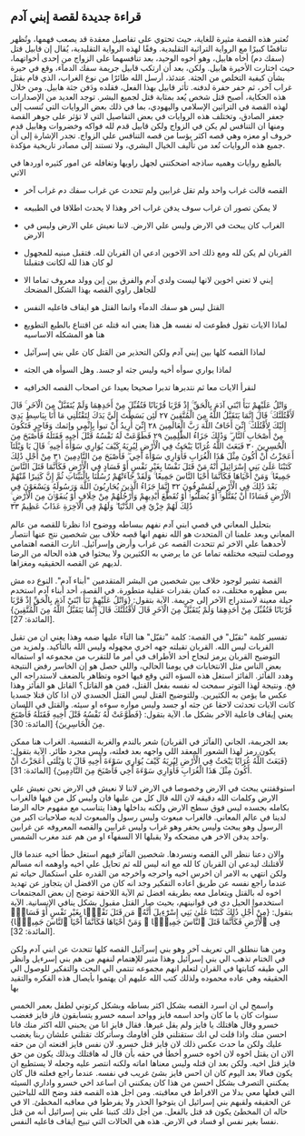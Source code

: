 ## قراءة جديدة لقصة إبني آدم

تُعتبر هذه القصة مثيرة للغاية، حيث تحتوي على تفاصيل معقدة قد يصعب فهمها، وتُظهر تناقضًا كبيرًا مع الرواية التراثية التقليدية. وفقًا لهذه الرواية التقليدية، يُقال إن قابيل قتل (سفك دم) أخاه هابيل، وهو أخوه الوحيد، بعد تنافسهما على الزواج من إحدى أخواتهما، حيث اختارت الأخيرة هابيل. ولكن، بعد أن ارتكب قابيل جريمة سفك الدمآء، وقع في حيرة بشأن كيفية التخلص من الجثة. عندئذ، أرسل الله طائرًا من نوع الغراب، الذي قام بقتل غراب آخر، ثم حفر حفرة لدفنه. تأثر قابيل بهذا الفعل، فقلده ودَفن جثة هابيل. ومن خلال هذه الحكاية، أصبح قتل شخص يُعد بمثابة قتل لجميع البشر. توجد العديد من الإصدارات لهذه القصة في التراثين الإسلامي واليهودي، بما في ذلك بعض الروايات التي تُنسب إلى جعفر الصادق، وتختلف هذه الروايات في بعض التفاصيل التي لا تؤثر على جوهر القصة ومنها ان التنافس لم يكن في الزواج ولكن قابيل قدم لله فواكه وخضروات وهابيل قدم خروف او معزه وهي قصه اكثر بؤسا من قصه التنافس علي الزواج. تجدر الإشارة إلى أن جميع هذه الروايات تُعد من تأليف الخيال البشري، ولا تستند إلى مصادر تاريخية مؤكدة.

بالطبع روايات وهميه ساذجه اضحكتني لجهل راويها وتغافله عن امور كثيره اوردها في الاتي
- القصه قالت غراب واحد ولم تقل غرابين ولم تتحدث عن غراب سفك دم غراب آخر
- لا يمكن تصور ان غراب سوف يدفن غراب اخر وهذا لا يحدث اطلاقا في الطبيعه
- الغراب كان يبحث في الارض وليس علي الارض. لاننا نعيش علي الارض وليس في الارض
- القربان لم يكن لله ومع ذلك احد الاخوين ادعي ان القربان لله. فتقبل مبنيه للمجهول لو كان هذا لله لكانت فتقبلنا
- إبني لا تعني اخوين لانها ليست ولدي آدم والفرق بين إبن وولد معروف تماما الا للجاهل راوي القصه بهذا الشكل المضحك
- القتل ليس هو سفك الدمآء وانما القتل هو ايقاف فاعليه النفس
- لماذا الايات تقول فطوعت له نفسه هل هذا يعني انه قتله عن اقتناع بالطبع التطويع هنا هو المشكله الاساسيه
- لماذا القصه كلها بين إبني آدم ولكن التحذير من القتل كان علي بني إسرآئيل
- لماذا يواري سوأه أخيه وليس جثه او جسد. وهل السوأه هي الجثه

- لنقرأ الايات معا ثم نتدبرها تدبرا صحيحا بعيدا عن اصحاب القصه الخرافيه

وَاتْلُ عَلَيْهِمْ نَبَأَ ابْنَي آدَمَ بِالْحَقِّ ۚ إِذْ قَرَّبَا قُرْبَانًا فَتُقُبِّلَ مِنْ أَحَدِهِمَا وَلَمْ يُتَقَبَّلْ مِنَ الْآخَرِ ۚ قَالَ لَأَقْتُلَنَّكَ ۚ قَالَ إِنَّمَا يَتَقَبَّلُ اللَّهُ مِنَ الْمُتَّقِينَ
٢٧
لَئِن بَسَطْتَ إِلَيَّ يَدَكَ لِتَقْتُلَنِي مَا أَنَا بِبَاسِطٍ يَدِيَ إِلَيْكَ لِأَقْتُلَكَ ۚ إِنِّيٓ أَخَافُ اللَّهَ رَبَّ الْعَالَمِينَ
٢٨
إِنِّيٓ أُرِيدُ أَنْ تبوأ بِإِثْمٍي وإثمك وَفَاجِرٍ فَتَكُونَ مِنْ أَصْحَابِ النَّارِ ۖ وَذَٰلِكَ جَزَاءُ الظَّٰلِمِينَ
٢٩
فَطَوَّعَتْ لَهُ نَفْسُهُ قَتْلَ أَخِيهِ فَقَتَلَهُ فَأَصْبَحَ مِنَ الْخَٰسِرِينَ
٣٠
فَبَعَثَ اللَّهُ غُرَابًا يَبْحَثُ فِي الْأَرْضِ لِيُرِيَهُ كَيْفَ يُوَارِي سَوْأَةَ أَخِيهِ ۚ قَالَ يَا وَيْلَتَآ أَعَجَزْتُ أَنْ أَكُونَ مِثْلَ هَٰذَا الْغُرَابِ فَأُوَارِي سَوْأَةَ أَخِي ۖ فَأَصْبَحَ مِنَ النَّادِمِينَ
٣١
مِنْ أَجْلِ ذَٰلِكَ كَتَبْنَا عَلَىٰ بَنِي إِسْرَائِيلَ أَنْهُ مَنْ قَتَلَ نَفْسًا بِغَيْرِ نَفْسٍ أَوْ فَسَادٍ فِي الْأَرْضِ فَكَأَنَّمَا قَتَلَ النَّاسَ جَمِيعًا ۚ وَمَنْ أَحْيَاهَا فَكَأَنَّمَا أَحْيَا النَّاسَ جَمِيعًا ۚ وَلَقَدْ جَآءَتْهُمْ رُسُلُنَا بِالْبَيِّنَاتِ ثُمَّ إِنَّ كَثِيرًا مِّنْهُمْ بَعْدَ ذَٰلِكَ فِي الْأَرْضِ لَمُسْرِفُونَ
٣٢
إِنَّمَا جَزَاءُ الَّذِينَ يُحَارِبُونَ اللَّهَ وَرَسُولَهُ وَيَسْعَوْنَ فِي الْأَرْضِ فَسَادًا أَنْ يُقَتَّلُوا۟ أَوْ يُصَلَّبُوا۟ أَوْ تُقَطَّعَ أَيْدِيهِمْ وَأَرْجُلُهُمْ مِنْ خِلَافٍ أَوْ يُنفَوْا۟نَ مِنَ الْأَرْضِ ۚ ذَٰلِكَ لَهُمْ خِزْيٌ فِي الدُّنْيَا ۖ وَلَهُمْ فِي الْآخِرَةِ عَذَابٌ عَظِيمٌ
٣٣


بتحليل المعاني في قصي ابني آدم نفهم ببساطه ووضوح اذا نظرنا للقصه من عالم المعاني وبعد علمنا ان المتحدث هو الله نفهم انها قصه خلاف بين شخصين نتج عنها انتصار لأحدهما علي الاخر ثم تتحدث القصه عن غراب وأرض وإسرآئيل. اثارت القصه اهتمامي ووصلت لنتيجه مختلفه تماما عن ما يرضي به الكثيرين ولا يبحثوا في هذه الحاله من الرضا لديهم عن القصه الحقيقيه ومغزاها.

القصة تشير لوجود خلاف بين شخصين من البشر المتقدمين "أبناء آدم". النوع ده مش بس مظهره مختلف، ده كمان بقدرات عقلية متطورة. في القصة، أحد أبناء آدم استخدم حيلة معينة لاستدراج الآخر إلى جريمة. الآية بتقول:
{وَاتْلُ عَلَيْهِمْ نَبَأَ ابْنَيْ آدَمَ بِالْحَقِّ إِذْ قَرَّبَا قُرْبَانًا فَتُقُبِّلَ مِنْ أَحَدِهِمَا وَلَمْ يُتَقَبَّلْ مِنَ الْآخَرِ قَالَ لَأَقْتُلَنَّكَ قَالَ إِنَّمَا يَتَقَبَّلُ اللَّهُ مِنَ الْمُتَّقِينَ} [المائدة: 27].

تفسير كلمة "تقبّل" في القصة: كلمة "تقبّل" هنا التآء عليها ضمه وهذا يعني ان من تقبل القربات ليس الله. القربان تقبلته جهه اخري مجهوله وليس الله بالتأكيد. ولمزيد من التوضيح القربان يرمز لنجاح أحد الأطراف في أمر ما للتقرب من مجموعه او استماله بعض الناس مثل الانتخابات في يومنا الحالي، واللي حصل هو إن الخاسر رفض النتيجة وهدد الفآئز. الفائز استغل هذه السؤه التي وقع فيها اخوه وتظاهر بالضعف لاستدراجه الي فخ. ونتيجة لهذا التوتر سمحت له نفسه بفعل القتل، فمن هو القاتل؟ القاتل هو الفآئز وهذا عكس ما يؤمن به الكثيرين. وللتوضيح القتل ليس القتل الجسدي لان اذا كان قتلا جسديا كانت الايات تحدثت لاحقا عن جثه او جسد وليس مواره سوءه او سيئه. والقتل في اللسان يعني إيقاف فاعلية الآخر بشكل ما. الآية بتقول:
{فَطَوَّعَتْ لَهُ نَفْسُهُ قَتْلَ أَخِيهِ فَقَتَلَهُ فَأَصْبَحَ مِنَ الْخَاسِرِينَ} [المائدة: 30].

بعد الجريمة، الجاني (الفآئز في القربان) شعر بالندم والغربة النفسية. الغراب هنا ممكن يكون رمز لهذا الشعور المعقد اللي واجهه بعد فعلته، وليس مجرد طائر. الآية بتقول:
{فَبَعَثَ اللَّهُ غُرَابًا يَبْحَثُ فِي الْأَرْضِ لِيُرِيَهُ كَيْفَ يُوَارِي سَوْءَةَ أَخِيهِ قَالَ يَا وَيْلَتَى أَعَجَزْتُ أَنْ أَكُونَ مِثْلَ هَذَا الْغُرَابِ فَأُوَارِي سَوْءَةَ أَخِي فَأَصْبَحَ مِنَ النَّادِمِينَ} [المائدة: 31].

استوقفتني يبحث في الارض وخصوصا في الارض لاننا لا نعيش في الارض نحن نعيش علي الارض وكلمات الله دقيقه لان الله قال كل من عليها فان وليس كل من فيها فالغراب بكامله بجسده ليس فوق سطح الارض ولكنه بداخلها وهذا يتناسب مع مفهوم حاله الرضا لدينا في عالم المعاني. فالغراب مبعوث وليس رسول والمبعوث لديه صلاحيات اكبر من الرسول وهو يبحث وليس يحفر وهو غراب وليس غرابين والقصه المعروفه عن غرابين واحد يدفن الاخر هي مضحكه ولا يقبلها الا السفهآء او من هم عند مغرب الشمس. 

والان دعنا ننظر الي القصه ونسردها. شخصين الفآئز فيهم استغل خطأ اخيه عندما قال لأقتلنك ليدعي ان القربان كا لله مع انه ليس لله ثم تحايل علي اخيه واوهمه انه مسالم ولكن انتهي به الامر ان اخرس اخيه واحرجه واخرجه من القدره علي استكمال حياته ثم عندما راجع نفسه عن طريق اعاده التفكير وجد انه كان من الافضل ان يتجاوز عن تهديد اخوه له بالقتل ويتعامل معه بطريقه افضل ثم الآية اللاحقة توضح إن بعض المجتمعات استخدموا الحيل دي في قوانينهم، بحيث صار القتل مقبول بشكل ينافي الإنسانية. الآية بتقول:
{مِنْ أَجْلِ ذَٰلِكَ كَتَبْنَا عَلَىٰ بَنِي إِسْرَٰٓءِيلَ أَنَّهُۥ مَن قَتَلَ نَفْسًۭا بِغَيْرِ نَفْسٍ أَوْ فَسَادٍۢ فِى ٱلْأَرْضِ فَكَأَنَّمَا قَتَلَ ٱلنَّاسَ جَمِيعًۭا ۖ وَمَنْ أَحْيَاهَا فَكَأَنَّمَآ أَحْيَا ٱلنَّاسَ جَمِيعًۭا} [المائدة: 32].

ومن هنا ننطلق الي تعريف آخر وهو بني إسرآئيل القصه كلها تتحدث عن ابني آدم ولكن في الختام تذهب الي بني إسرآئيل وهذا مثير للإهتمام لنفهم من هم بني إسرءيل وانظر الي طيقه كتابتها في القران لتعلم انهم مجموعه تنتمي الي البحث والتفكير للوصول الي الحقيقه وهي عاده محموده ولذلك كتب الله عليهم ان يهتموا بأيصال هذه الفكره والتقيد بها 

واسمح لي ان اسرد القصه بشكل اكثر بساطه وبشكل كرتوني لطفل بعمر الخمس سنوات كان يا ما كان واحد اسمه فايز وواحد اسمه خسرو يتسابقون فاز فايز فغضب خسرو وقال هاقتلك يا فايز ولم يقل غيرها. فقال فايز انا من يحبني الله اكثر منك فانا احسن منك واذا قلت لي انك ستقتلني فلن أقاومك وسأتركك تقتلني علشان ربنا يغضب عليك ولكن ما حدث عكس ذلك لان فايز قتل خسرو. لان نفس فايز اقنعته ان من حقه الان ان يقتل اخوه لان اخوه خسرو أخطأ في حقه بأن قال له هاقتلك وبذلك يكون من حق فايز قتل اخيه. ولكن بعد ان قتله وليس معناها اماته ولكنه انتصر عليه وجعله لا يستطيع ان يكون فعالا بعد اليوم كان ان احس فايز بشئ غريب في نفسه. عندما راجع فعلته قال كان يمكنني التصرف بشكل احسن من هذا كان يمكنني ان اساعد اخي خسرو واداري السيئه التي فعلها معي بدلا من الافراط في معاقبته. ومن اجل هذه القصه فقد وضح الله للباحثين عن الحقيقه ولقبهم بني إسرائيل ان يتوخوا الحذر ولا يفرطوا في معاقبه المخطئ. الا في حاله ان المخطئ يكون قد قتل بالفعل. من أجل ذلك كتبنا علي بني إسرائيل أنه من قتل نفسا بغير نفس او فساد في الارض. هذه هي الحالات التي تبيح ايقاف فاعليه النفس.
